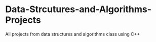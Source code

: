 # Data-Strcutures-and-Algorithms-Projects
All projects from data structures and algorithms class using C++
